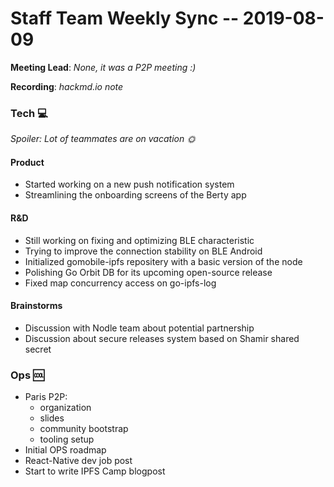 # Staff Team Weekly Sync -- 2019-08-09

**Meeting Lead**: _None, it was a P2P meeting :)_

**Recording**: _hackmd.io note_


### Tech :computer:

_Spoiler: Lot of teammates are on vacation :sun_with_face:_

#### Product

* Started working on a new push notification system
* Streamlining the onboarding screens of the Berty app

#### R&D

* Still working on fixing and optimizing BLE characteristic
* Trying to improve the connection stability on BLE Android
* Initialized gomobile-ipfs repositery with a basic version of the node
* Polishing Go Orbit DB for its upcoming open-source release
* Fixed map concurrency access on go-ipfs-log


#### Brainstorms

* Discussion with Nodle team about potential partnership
* Discussion about secure releases system based on Shamir shared secret

### Ops :cool: 

* Paris P2P: 
    * organization
    * slides
    * community bootstrap
    * tooling setup
* Initial OPS roadmap
* React-Native dev job post
* Start to write IPFS Camp blogpost
